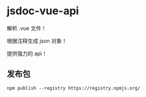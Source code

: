 # jsdoc-vue-api

解析 .vue 文件！

根据注释生成 json 对象！

提供强力的 api！

## 发布包

```
npm publish --registry https://registry.npmjs.org/
```